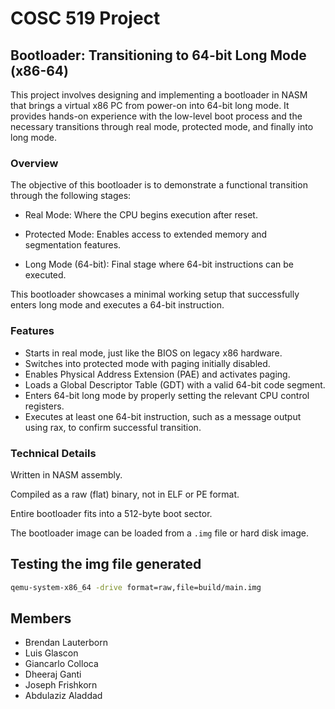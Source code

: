 # COSC 519 Project

## Bootloader: Transitioning to 64-bit Long Mode (x86-64)

This project involves designing and implementing a bootloader in NASM that brings a virtual x86 PC from power-on into 64-bit long mode. It provides hands-on experience with the low-level boot process and the necessary transitions through real mode, protected mode, and finally into long mode.

### Overview

The objective of this bootloader is to demonstrate a functional transition through the following stages:

- Real Mode: Where the CPU begins execution after reset.

- Protected Mode: Enables access to extended memory and segmentation features.

- Long Mode (64-bit): Final stage where 64-bit instructions can be executed.

This bootloader showcases a minimal working setup that successfully enters long mode and executes a 64-bit instruction.

### Features

- Starts in real mode, just like the BIOS on legacy x86 hardware.
- Switches into protected mode with paging initially disabled.
- Enables Physical Address Extension (PAE) and activates paging.
- Loads a Global Descriptor Table (GDT) with a valid 64-bit code segment.
- Enters 64-bit long mode by properly setting the relevant CPU control registers.
- Executes at least one 64-bit instruction, such as a message output using rax, to confirm successful transition.

### Technical Details

Written in NASM assembly.

Compiled as a raw (flat) binary, not in ELF or PE format.

Entire bootloader fits into a 512-byte boot sector.

The bootloader image can be loaded from a `.img` file or hard disk image.

## Testing the img file generated

```bash
qemu-system-x86_64 -drive format=raw,file=build/main.img
```


## Members 
- Brendan Lauterborn
- Luis Glascon
- Giancarlo Colloca
- Dheeraj Ganti
- Joseph Frishkorn
- Abdulaziz Aladdad

